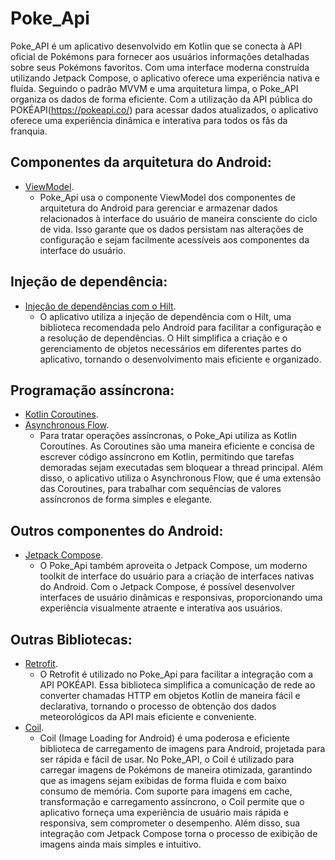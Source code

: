 # Poke_Api
Poke_API é um aplicativo desenvolvido em Kotlin que se conecta à API oficial de Pokémons para fornecer aos usuários informações detalhadas sobre seus Pokémons favoritos. Com uma interface moderna construída utilizando Jetpack Compose, o aplicativo oferece uma experiência nativa e fluida. Seguindo o padrão MVVM e uma arquitetura limpa, o Poke_API organiza os dados de forma eficiente. Com a utilização da API pública do POKÉAPI(https://pokeapi.co/) para acessar dados atualizados, o aplicativo oferece uma experiência dinâmica e interativa para todos os fãs da franquia.
## Componentes da arquitetura do Android:
* [ViewModel](https://developer.android.com/topic/libraries/architecture/viewmodel).
  * Poke_Api usa o componente ViewModel dos componentes de arquitetura do Android para gerenciar e armazenar dados relacionados à interface do usuário de maneira consciente do ciclo de vida. Isso garante que os dados persistam nas alterações de configuração e sejam facilmente acessíveis aos componentes da interface do usuário.
## Injeção de dependência:
* [Injeção de dependências com o Hilt](https://developer.android.com/training/dependency-injection/hilt-android).
  * O aplicativo utiliza a injeção de dependência com o Hilt, uma biblioteca recomendada pelo Android para facilitar a configuração e a resolução de dependências. O Hilt simplifica a criação e o gerenciamento de objetos necessários em diferentes partes do aplicativo, tornando o desenvolvimento mais eficiente e organizado.
## Programação assíncrona:
* [Kotlin Coroutines](https://kotlinlang.org/docs/coroutines-overview.html).
* [Asynchronous Flow](https://kotlinlang.org/docs/flow.html).
  * Para tratar operações assíncronas, o Poke_Api utiliza as Kotlin Coroutines. As Coroutines são uma maneira eficiente e concisa de escrever código assíncrono em Kotlin, permitindo que tarefas demoradas sejam executadas sem bloquear a thread principal. Além disso, o aplicativo utiliza o Asynchronous Flow, que é uma extensão das Coroutines, para trabalhar com sequências de valores assíncronos de forma simples e elegante.
## Outros componentes do Android:
* [Jetpack Compose](https://developer.android.com/jetpack/compose).
  * O Poke_Api também aproveita o Jetpack Compose, um moderno toolkit de interface do usuário para a criação de interfaces nativas do Android. Com o Jetpack Compose, é possível desenvolver interfaces de usuário dinâmicas e responsivas, proporcionando uma experiência visualmente atraente e interativa aos usuários.
## Outras Bibliotecas:
* [Retrofit](https://square.github.io/retrofit/).
  * O Retrofit é utilizado no Poke_Api para facilitar a integração com a API POKÉAPI. Essa biblioteca simplifica a comunicação de rede ao converter chamadas HTTP em objetos Kotlin de maneira fácil e declarativa, tornando o processo de obtenção dos dados meteorológicos da API mais eficiente e conveniente.
* [Coil](https://coil-kt.github.io/coil/).
  * Coil (Image Loading for Android) é uma poderosa e eficiente biblioteca de carregamento de imagens para Android, projetada para ser rápida e fácil de usar. No Poke_API, o Coil é utilizado para carregar imagens de Pokémons de maneira otimizada, garantindo que as imagens sejam exibidas de forma fluida e com baixo consumo de memória. Com suporte para imagens em cache, transformação e carregamento assíncrono, o Coil permite que o aplicativo forneça uma experiência de usuário mais rápida e responsiva, sem comprometer o desempenho. Além disso, sua integração com Jetpack Compose torna o processo de exibição de imagens ainda mais simples e intuitivo.
